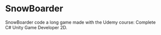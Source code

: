 # SnowBoarder
SnowBoarder code a long game made with the Udemy course: Complete C# Unity Game Developer 2D.
